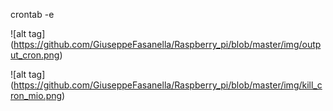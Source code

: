 crontab -e

![alt tag] (https://github.com/GiuseppeFasanella/Raspberry_pi/blob/master/img/output_cron.png)

![alt tag] (https://github.com/GiuseppeFasanella/Raspberry_pi/blob/master/img/kill_cron_mio.png)
